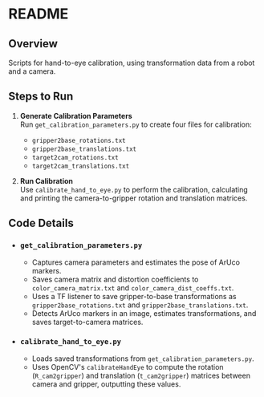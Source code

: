 # README

## Overview
Scripts for hand-to-eye calibration, using transformation data from a robot and a camera.

## Steps to Run

1. **Generate Calibration Parameters**  
   Run `get_calibration_parameters.py` to create four files for calibration:
   - `gripper2base_rotations.txt`
   - `gripper2base_translations.txt`
   - `target2cam_rotations.txt`
   - `target2cam_translations.txt`

2. **Run Calibration**  
   Use `calibrate_hand_to_eye.py` to perform the calibration, calculating and printing the camera-to-gripper rotation and translation matrices.

## Code Details

- ### `get_calibration_parameters.py`
   - Captures camera parameters and estimates the pose of ArUco markers.
   - Saves camera matrix and distortion coefficients to `color_camera_matrix.txt` and `color_camera_dist_coeffs.txt`.
   - Uses a TF listener to save gripper-to-base transformations as `gripper2base_rotations.txt` and `gripper2base_translations.txt`.
   - Detects ArUco markers in an image, estimates transformations, and saves target-to-camera matrices.

- ### `calibrate_hand_to_eye.py`
   - Loads saved transformations from `get_calibration_parameters.py`.
   - Uses OpenCV's `calibrateHandEye` to compute the rotation (`R_cam2gripper`) and translation (`t_cam2gripper`) matrices between camera and gripper, outputting these values.
